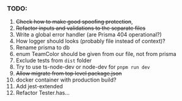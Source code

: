 ### TODO:

1. ~~Check how to make good spoofing protection~~,
2. ~~Refactor inputs and validations to the separate files~~
3. Write a global error handler (are Prisma 404 operational?)
4. How logger should looks (probably file instead of context)?
5. Rename prisma to db
6. enum TeamColor should be given from our file, not from prisma
7. Exclude tests from `dist` folder
8. Try to use ts-node-dev or node-dev for `pnpm run dev`
9. ~~Allow migrate from top level package.json~~
10. docker container with production build?
11. Add jest-extended
12. Refactor Tester.has...
